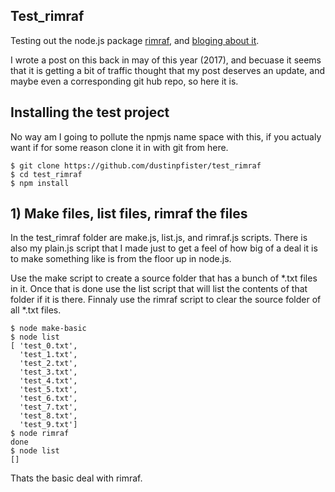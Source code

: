 ## Test_rimraf

Testing out the node.js package [rimraf](https://github.com/isaacs/rimraf), and [bloging about it](https://dustinpfister.github.io/2017/05/14/nodejs-rimraf/).

I wrote a post on this back in may of this year (2017), and becuase it seems that it is getting a bit of traffic thought that my post deserves an update, and maybe even a corresponding git hub repo, so here it is.

## Installing the test project

No way am I going to pollute the npmjs name space with this, if you actualy want if for some reason clone it in with git from here.

```
$ git clone https://github.com/dustinpfister/test_rimraf
$ cd test_rimraf
$ npm install
```

## 1) Make files, list files, rimraf the files

In the test_rimraf folder are make.js, list.js, and rimraf.js scripts.  There is also my plain.js script that I made just to get a feel of how big of a deal it is to make something like is from the floor up in node.js.

Use the make script to create a source folder that has a bunch of *.txt files in it. Once that is done use the list script that will list the contents of that folder if it is there. Finnaly use the rimraf script to clear the source folder of all *.txt files.

```
$ node make-basic
$ node list
[ 'test_0.txt',
  'test_1.txt',
  'test_2.txt',
  'test_3.txt',
  'test_4.txt',
  'test_5.txt',
  'test_6.txt',
  'test_7.txt',
  'test_8.txt',
  'test_9.txt']
$ node rimraf
done
$ node list
[]
```

Thats the basic deal with rimraf.